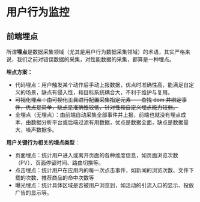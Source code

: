# 用户行为监控

## 前端埋点

所谓**埋点**是数据采集领域（尤其是用户行为数据采集领域）的术语，其实严格来说，我们之前对错误数据的采集，对性能数据的采集，都算是一种埋点。

**埋点方案：**

- 代码埋点：用户触发某个动作后手动上报数据，优点时准确性高，能满足自定义的场景，缺点有侵入性，和目标系统耦合大，不利于维护与复用。
- ~~可视化埋点：由可视化工具进行配置采集指定元素——查找 dom 并绑定事件，优点是简单，缺点是准确性较低，针对性和自定义埋点能力较弱。~~
- 全埋点（无埋点）：由前端自动采集全部事件并上报，前端也就没有埋点成本，由数据分析平台或后端过滤有用数据，优点是数据全面，缺点是数据量大，噪声数据多。

**用户关键行为相关的埋点类型**：

- 页面埋点：统计用户进入或离开页面的各种维度信息，如页面浏览次数（PV）、页面停留时间、路由切换等。
- 点击埋点：统计用户在应用内的每一次点击事件，如新闻的浏览次数、文件下载的次数、推荐商品的命中次数等
- 曝光埋点：统计具体区域是否被用户浏览到，如活动的引流入口的显示、投放广告的显示等。
  